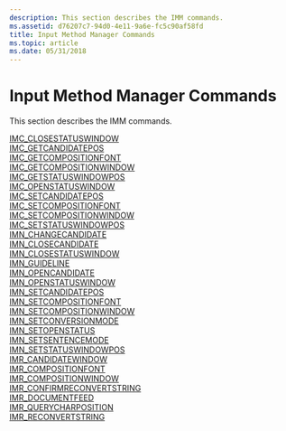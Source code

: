 ```yaml
---
description: This section describes the IMM commands.
ms.assetid: d76207c7-94d0-4e11-9a6e-fc5c90af58fd
title: Input Method Manager Commands
ms.topic: article
ms.date: 05/31/2018
---
```


# Input Method Manager Commands

This section describes the IMM commands.

<dl>

[IMC\_CLOSESTATUSWINDOW](imc-closestatuswindow.md)  
[IMC\_GETCANDIDATEPOS](imc-getcandidatepos.md)  
[IMC\_GETCOMPOSITIONFONT](imc-getcompositionfont.md)  
[IMC\_GETCOMPOSITIONWINDOW](imc-getcompositionwindow.md)  
[IMC\_GETSTATUSWINDOWPOS](imc-getstatuswindowpos.md)  
[IMC\_OPENSTATUSWINDOW](imc-openstatuswindow.md)  
[IMC\_SETCANDIDATEPOS](imc-setcandidatepos.md)  
[IMC\_SETCOMPOSITIONFONT](imc-setcompositionfont.md)  
[IMC\_SETCOMPOSITIONWINDOW](imc-setcompositionwindow.md)  
[IMC\_SETSTATUSWINDOWPOS](imc-setstatuswindowpos.md)  
[IMN\_CHANGECANDIDATE](imn-changecandidate.md)  
[IMN\_CLOSECANDIDATE](imn-closecandidate.md)  
[IMN\_CLOSESTATUSWINDOW](imn-closestatuswindow.md)  
[IMN\_GUIDELINE](imn-guideline.md)  
[IMN\_OPENCANDIDATE](imn-opencandidate.md)  
[IMN\_OPENSTATUSWINDOW](imn-openstatuswindow.md)  
[IMN\_SETCANDIDATEPOS](imn-setcandidatepos.md)  
[IMN\_SETCOMPOSITIONFONT](imn-setcompositionfont.md)  
[IMN\_SETCOMPOSITIONWINDOW](imn-setcompositionwindow.md)  
[IMN\_SETCONVERSIONMODE](imn-setconversionmode.md)  
[IMN\_SETOPENSTATUS](imn-setopenstatus.md)  
[IMN\_SETSENTENCEMODE](imn-setsentencemode.md)  
[IMN\_SETSTATUSWINDOWPOS](imn-setstatuswindowpos.md)  
[IMR\_CANDIDATEWINDOW](imr-candidatewindow.md)  
[IMR\_COMPOSITIONFONT](imr-compositionfont.md)  
[IMR\_COMPOSITIONWINDOW](imr-compositionwindow.md)  
[IMR\_CONFIRMRECONVERTSTRING](imr-confirmreconvertstring.md)  
[IMR\_DOCUMENTFEED](imr-documentfeed.md)  
[IMR\_QUERYCHARPOSITION](imr-querycharposition.md)  
[IMR\_RECONVERTSTRING](imr-reconvertstring.md)  
</dl>

 

 



